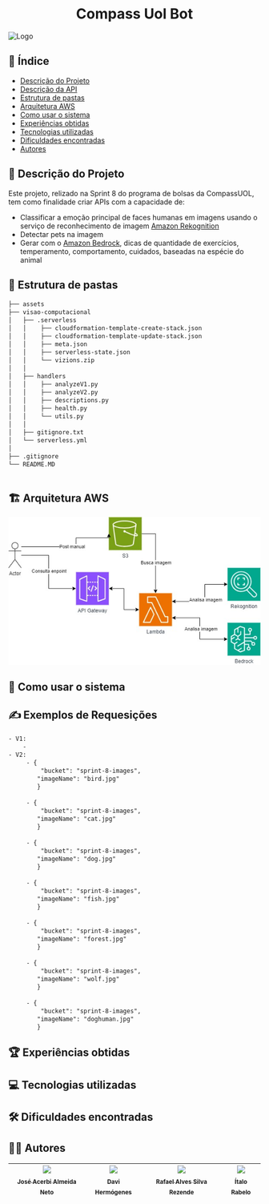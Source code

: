 <h1 align="center">Compass Uol Bot</h1>

![Logo](https://s3.sa-east-1.amazonaws.com/remotar-assets-prod/company-profile-covers/cl7god9gt00lx04wg4p2a93zt.jpg)


## 📌 Índice
- [Descrição do Projeto](#-Descrição-do-Projeto)
- [Descrição da API](#-Descrição-da-API)
- [Estrutura de pastas](#-Estrutura-de-pastas)
- [Arquitetura AWS](#️-arquitetura-aws)
- [Como usar o sistema](#-como-usar-o-sistema)
- [Experiências obtidas](#-experiências-obtidas)
- [Tecnologias utilizadas](#-tecnologias-utilizadas)
- [Dificuldades encontradas](#️-dificuldades-encontradas)
- [Autores](#-autores)


## 📖 Descrição do Projeto
Este projeto, relizado na Sprint 8 do programa de bolsas da CompassUOL, tem como finalidade criar APIs com a capacidade de:
- Classificar a emoção principal de faces humanas em imagens usando o serviço de reconhecimento de imagem [Amazon Rekognition](https://aws.amazon.com/pt/rekognition/)
- Detectar pets na imagem
- Gerar com o [Amazon Bedrock](https://docs.aws.amazon.com/bedrock/?icmpid=docs_homepage_ml), dicas de quantidade de exercícios, temperamento, comportamento, cuidados, baseadas na espécie do animal

## 📂 Estrutura de pastas
```
├── assets
├── visao-computacional
│   ├── .serverless
│   │    ├── cloudformation-template-create-stack.json
│   │    ├── cloudformation-template-update-stack.json
│   │    ├── meta.json
│   │    ├── serverless-state.json
│   │    └── vizions.zip
│   │
│   ├── handlers
│   │    ├── analyzeV1.py
│   │    ├── analyzeV2.py
│   │    ├── descriptions.py
│   │    ├── health.py
│   │    └── utils.py
│   │         
│   ├── gitignore.txt
│   └── serverless.yml     
│                   
├── .gitignore                      
└── README.MD                        
                                           
```


## 🏗️ Arquitetura AWS
![arquitetura-base](./assets/arquitetura-base.jpg)  



## 🚀 Como usar o sistema

## ✍️ Exemplos de Requesições

    - V1:
        - 
    - V2:
         - {
             "bucket": "sprint-8-images",
            "imageName": "bird.jpg"
            }

         - {
             "bucket": "sprint-8-images",
            "imageName": "cat.jpg"
            }

         - {
             "bucket": "sprint-8-images",
            "imageName": "dog.jpg"
            }

         - {
             "bucket": "sprint-8-images",
            "imageName": "fish.jpg"
            }

         - {
             "bucket": "sprint-8-images",
            "imageName": "forest.jpg"
            }

         - {
             "bucket": "sprint-8-images",
            "imageName": "wolf.jpg"
            }

         - {
             "bucket": "sprint-8-images",
            "imageName": "doghuman.jpg"
            }

## 🏆 Experiências obtidas

## 💻 Tecnologias utilizadas


## 🛠️ Dificuldades encontradas


## ✍🏻 Autores
| [<img loading="lazy" src="https://avatars.githubusercontent.com/u/120669342?v=4" width=115><br><sub>José Acerbi Almeida Neto</sub>](https://github.com/JoseJaan) | [<img loading="lazy" src="https://avatars.githubusercontent.com/u/81874524?v=4" width=115><br><sub>Davi Hermógenes</sub>](https://github.com/DaviSiq) | [<img loading="lazy" src="https://avatars.githubusercontent.com/u/137515142?v=4" width=115><br><sub>Rafael Alves Silva Rezende</sub>](https://github.com/rafa-rez) | [<img loading="lazy" src="https://avatars.githubusercontent.com/u/107402049?v=4" width=115><br><sub>Ítalo Rabelo</sub>](https://github.com/italo-rabelo)
| :---: | :---: | :---: | :---: |
